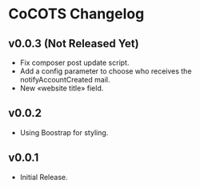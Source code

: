 # CoCOTS Changelog

## v0.0.3 (Not Released Yet)

* Fix composer post update script.
* Add a config parameter to choose who receives the notifyAccountCreated mail.
* New «website title» field.

## v0.0.2

* Using Boostrap for styling.

## v0.0.1

* Initial Release.
